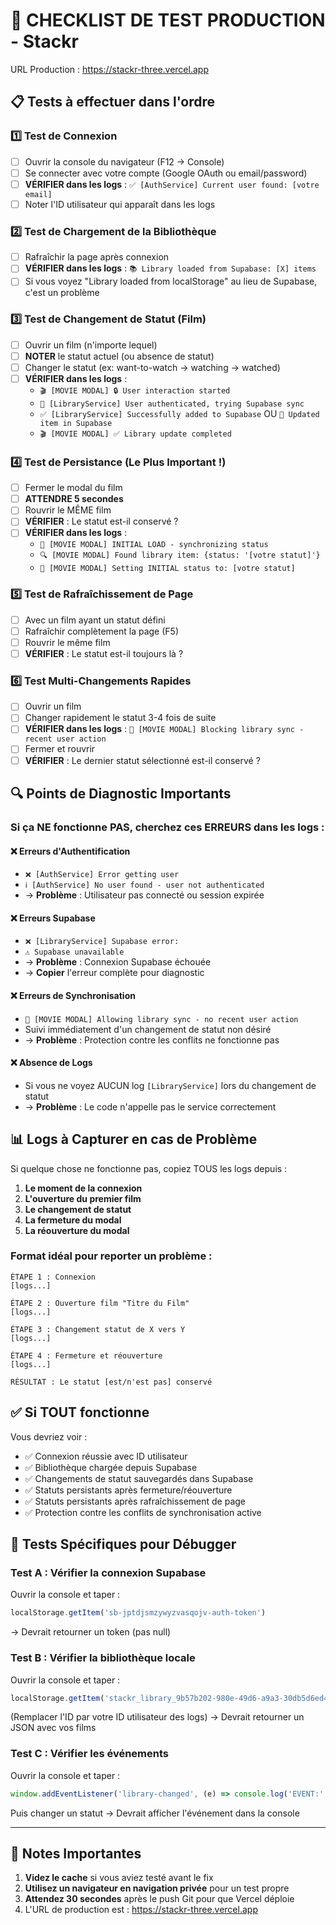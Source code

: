 # 🧪 CHECKLIST DE TEST PRODUCTION - Stackr

URL Production : https://stackr-three.vercel.app

## 📋 Tests à effectuer dans l'ordre

### 1️⃣ Test de Connexion
- [ ] Ouvrir la console du navigateur (F12 → Console)
- [ ] Se connecter avec votre compte (Google OAuth ou email/password)
- [ ] **VÉRIFIER dans les logs** : `✅ [AuthService] Current user found: [votre email]`
- [ ] Noter l'ID utilisateur qui apparaît dans les logs

### 2️⃣ Test de Chargement de la Bibliothèque
- [ ] Rafraîchir la page après connexion
- [ ] **VÉRIFIER dans les logs** : `📚 Library loaded from Supabase: [X] items`
- [ ] Si vous voyez "Library loaded from localStorage" au lieu de Supabase, c'est un problème

### 3️⃣ Test de Changement de Statut (Film)
- [ ] Ouvrir un film (n'importe lequel)
- [ ] **NOTER** le statut actuel (ou absence de statut)
- [ ] Changer le statut (ex: want-to-watch → watching → watched)
- [ ] **VÉRIFIER dans les logs** :
  - `🎬 [MOVIE MODAL] 🔒 User interaction started`
  - `👤 [LibraryService] User authenticated, trying Supabase sync`
  - `✅ [LibraryService] Successfully added to Supabase` OU `📝 Updated item in Supabase`
  - `🎬 [MOVIE MODAL] ✅ Library update completed`

### 4️⃣ Test de Persistance (Le Plus Important !)
- [ ] Fermer le modal du film
- [ ] **ATTENDRE 5 secondes**
- [ ] Rouvrir le MÊME film
- [ ] **VÉRIFIER** : Le statut est-il conservé ?
- [ ] **VÉRIFIER dans les logs** :
  - `🔄 [MOVIE MODAL] INITIAL LOAD - synchronizing status`
  - `🔍 [MOVIE MODAL] Found library item: {status: '[votre statut]'}`
  - `🔄 [MOVIE MODAL] Setting INITIAL status to: [votre statut]`

### 5️⃣ Test de Rafraîchissement de Page
- [ ] Avec un film ayant un statut défini
- [ ] Rafraîchir complètement la page (F5)
- [ ] Rouvrir le même film
- [ ] **VÉRIFIER** : Le statut est-il toujours là ?

### 6️⃣ Test Multi-Changements Rapides
- [ ] Ouvrir un film
- [ ] Changer rapidement le statut 3-4 fois de suite
- [ ] **VÉRIFIER dans les logs** : `🔄 [MOVIE MODAL] Blocking library sync - recent user action`
- [ ] Fermer et rouvrir
- [ ] **VÉRIFIER** : Le dernier statut sélectionné est-il conservé ?

## 🔍 Points de Diagnostic Importants

### Si ça NE fonctionne PAS, cherchez ces ERREURS dans les logs :

#### ❌ Erreurs d'Authentification
- `❌ [AuthService] Error getting user`
- `ℹ️ [AuthService] No user found - user not authenticated`
- → **Problème** : Utilisateur pas connecté ou session expirée

#### ❌ Erreurs Supabase
- `❌ [LibraryService] Supabase error:`
- `⚠️ Supabase unavailable`
- → **Problème** : Connexion Supabase échouée
- → **Copier** l'erreur complète pour diagnostic

#### ❌ Erreurs de Synchronisation
- `🔄 [MOVIE MODAL] Allowing library sync - no recent user action`
- Suivi immédiatement d'un changement de statut non désiré
- → **Problème** : Protection contre les conflits ne fonctionne pas

#### ❌ Absence de Logs
- Si vous ne voyez AUCUN log `[LibraryService]` lors du changement de statut
- → **Problème** : Le code n'appelle pas le service correctement

## 📊 Logs à Capturer en cas de Problème

Si quelque chose ne fonctionne pas, copiez TOUS les logs depuis :
1. **Le moment de la connexion**
2. **L'ouverture du premier film**
3. **Le changement de statut**
4. **La fermeture du modal**
5. **La réouverture du modal**

### Format idéal pour reporter un problème :
```
ÉTAPE 1 : Connexion
[logs...]

ÉTAPE 2 : Ouverture film "Titre du Film"
[logs...]

ÉTAPE 3 : Changement statut de X vers Y
[logs...]

ÉTAPE 4 : Fermeture et réouverture
[logs...]

RÉSULTAT : Le statut [est/n'est pas] conservé
```

## ✅ Si TOUT fonctionne

Vous devriez voir :
- ✅ Connexion réussie avec ID utilisateur
- ✅ Bibliothèque chargée depuis Supabase
- ✅ Changements de statut sauvegardés dans Supabase
- ✅ Statuts persistants après fermeture/réouverture
- ✅ Statuts persistants après rafraîchissement de page
- ✅ Protection contre les conflits de synchronisation active

## 🚨 Tests Spécifiques pour Débugger

### Test A : Vérifier la connexion Supabase
Ouvrir la console et taper :
```javascript
localStorage.getItem('sb-jptdjsmzywyzvasqojv-auth-token')
```
→ Devrait retourner un token (pas null)

### Test B : Vérifier la bibliothèque locale
Ouvrir la console et taper :
```javascript
localStorage.getItem('stackr_library_9b57b202-980e-49d6-a9a3-30db5d6ed4e8')
```
(Remplacer l'ID par votre ID utilisateur des logs)
→ Devrait retourner un JSON avec vos films

### Test C : Vérifier les événements
Ouvrir la console et taper :
```javascript
window.addEventListener('library-changed', (e) => console.log('EVENT:', e.detail))
```
Puis changer un statut
→ Devrait afficher l'événement dans la console

---

## 📝 Notes Importantes

1. **Videz le cache** si vous aviez testé avant le fix
2. **Utilisez un navigateur en navigation privée** pour un test propre
3. **Attendez 30 secondes** après le push Git pour que Vercel déploie
4. L'URL de production est : https://stackr-three.vercel.app